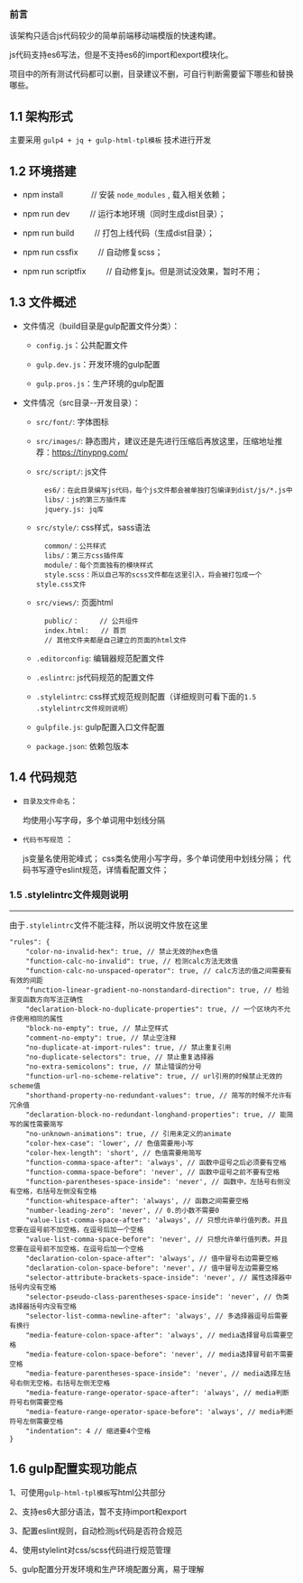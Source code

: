 ### 前言
该架构只适合js代码较少的简单前端移动端模版的快速构建。

js代码支持es6写法，但是不支持es6的import和export模块化。

项目中的所有测试代码都可以删，目录建议不删，可自行判断需要留下哪些和替换哪些。

## 1.1 架构形式

主要采用 `gulp4 + jq + gulp-html-tpl模板` 技术进行开发 

## 1.2 环境搭建

- npm install  &emsp;&emsp;&emsp;  // 安装 `node_modules` , 载入相关依赖；

- npm run dev  &emsp;&emsp;  // 运行本地环境（同时生成dist目录）；

- npm run build	 &emsp;&emsp;  // 打包上线代码（生成dist目录）；

- npm run cssfix	 &emsp;&emsp;  // 自动修复scss；

- npm run scriptfix	 &emsp;&emsp;  // 自动修复js。但是测试没效果，暂时不用；

## 1.3 文件概述

- 文件情况（build目录是gulp配置文件分类）：

  - `config.js`：公共配置文件

  - `gulp.dev.js`：开发环境的gulp配置

  - `gulp.pros.js`：生产环境的gulp配置

- 文件情况（src目录--开发目录）：

	- `src/font/`: 字体图标
			
	- `src/images/`: 静态图片，建议还是先进行压缩后再放这里，压缩地址推荐：https://tinypng.com/

	- `src/script/`: js文件

			es6/：在此目录编写js代码，每个js文件都会被单独打包编译到dist/js/*.js中
			libs/：js的第三方插件库
			jquery.js: jq库
			
	- `src/style/`: css样式，sass语法

			common/：公共样式
			libs/：第三方css插件库
			module/：每个页面独有的模块样式
			style.scss：所以自己写的scss文件都在这里引入，将会被打包成一个style.css文件

	- `src/views/`: 页面html

			public/：     // 公共组件
			index.html:   // 首页
			// 其他文件夹都是自己建立的页面的html文件

	- `.editorconfig`: 编辑器规范配置文件
	- `.eslintrc`: js代码规范的配置文件
	- `.stylelintrc`: css样式规范规则配置（详细规则可看下面的`1.5 .stylelintrc文件规则说明`）
	- `gulpfile.js`:  gulp配置入口文件配置
	- `package.json`:  依赖包版本

## 1.4 代码规范

-  `目录及文件命名`：

	均使用小写字母，多个单词用中划线分隔

-  `代码书写规范` ： 

	js变量名使用驼峰式；
	css类名使用小写字母，多个单词使用中划线分隔；
	代码书写遵守eslint规范，详情看配置文件；

### 1.5 .stylelintrc文件规则说明

---

由于`.stylelintrc`文件不能注释，所以说明文件放在这里

```
"rules": {
	"color-no-invalid-hex": true, // 禁止无效的hex色值
	"function-calc-no-invalid": true, // 检测calc方法无效值
	"function-calc-no-unspaced-operator": true, // calc方法的值之间需要有有效的间距
	"function-linear-gradient-no-nonstandard-direction": true, // 检验渐变函数方向写法正确性
	"declaration-block-no-duplicate-properties": true, // 一个区块内不允许使用相同的属性
	"block-no-empty": true, // 禁止空样式
	"comment-no-empty": true, // 禁止空注释
	"no-duplicate-at-import-rules": true, // 禁止重复引用
	"no-duplicate-selectors": true, // 禁止重复选择器
	"no-extra-semicolons": true, // 禁止错误的分号
	"function-url-no-scheme-relative": true, // url引用的时候禁止无效的scheme值
	"shorthand-property-no-redundant-values": true, // 简写的时候不允许有冗余值
	"declaration-block-no-redundant-longhand-properties": true, // 能简写的属性需要简写
	"no-unknown-animations": true, // 引用未定义的animate
	"color-hex-case": 'lower', // 色值需要用小写
	"color-hex-length": 'short', // 色值需要用简写
	"function-comma-space-after": 'always', // 函数中逗号之后必须要有空格
	"function-comma-space-before": 'never', // 函数中逗号之前不要有空格
	"function-parentheses-space-inside": 'never', // 函数中，左括号右侧没有空格，右括号左侧没有空格
	"function-whitespace-after": 'always', // 函数之间需要空格
	"number-leading-zero": 'never', // 0.的小数不需要0
	"value-list-comma-space-after": 'always', // 只想允许单行值列表。并且您要在逗号前不加空格，在逗号后加一个空格
	"value-list-comma-space-before": 'never', // 只想允许单行值列表。并且您要在逗号前不加空格，在逗号后加一个空格
	"declaration-colon-space-after": 'always', // 值中冒号右边需要空格
	"declaration-colon-space-before": 'never', // 值中冒号左边需要空格
	"selector-attribute-brackets-space-inside": 'never', // 属性选择器中括号内没有空格
	"selector-pseudo-class-parentheses-space-inside": 'never', // 伪类选择器括号内没有空格
	"selector-list-comma-newline-after": 'always', // 多选择器逗号后需要有换行
	"media-feature-colon-space-after": 'always', // media选择冒号后需要空格
	"media-feature-colon-space-before": 'never', // media选择冒号前不需要空格
	"media-feature-parentheses-space-inside": 'never', // media选择左括号右侧无空格，右括号左侧无空格
	"media-feature-range-operator-space-after": 'always', // media判断符号右侧需要空格
	"media-feature-range-operator-space-before": 'always', // media判断符号左侧需要空格
	"indentation": 4 // 缩进要4个空格
}
```

## 1.6 gulp配置实现功能点
  
  1、可使用`gulp-html-tpl模板`写html公共部分
  
  2、支持es6大部分语法，暂不支持import和export
  
  3、配置eslint规则，自动检测js代码是否符合规范
  
  4、使用stylelint对css/scss代码进行规范管理
  
  5、gulp配置分开发环境和生产环境配置分离，易于理解
  





